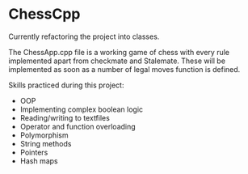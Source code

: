 # ChessCpp


Currently refactoring the project into classes.


The ChessApp.cpp file is a working game of chess with every rule implemented
apart from checkmate and Stalemate. These will be implemented as soon as a 
number of legal moves function is defined. 




Skills practiced during this project:
- OOP
- Implementing complex boolean logic
- Reading/writing to textfiles
- Operator and function overloading
- Polymorphism
- String methods
- Pointers
- Hash maps



